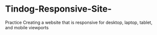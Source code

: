 # Tindog-Responsive-Site-
Practice Creating a website that is responsive for desktop, laptop, tablet, and mobile viewports
